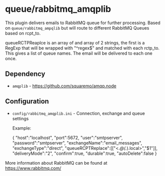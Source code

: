 queue/rabbitmq\_amqplib
======================

This plugin delivers emails to RabbitMQ queue for further processing. Based on `queue/rabbitmq_ampqlib` but will route to different RabbitMQ Queues based on rcpt\_to.

queueRCTPReaplce is an array of and array of 2 strings, the first is a RegExp that will be wrapped with "^regex$" and matched with each rctp\_to. This gives a list of queue names. The email will be delivered to each one once.

Dependency
----------
* `amqplib` - https://github.com/squaremo/amqp.node

Configuration
-------------

* `config/rabbitmq_amqplib.ini` - Connection, exchange and queue settings
    
    Example:

    {
        "host":"localhost",
        "port":5672,
        "user":"smtpserver",
        "password":"smtpserver",
        "exchangeName":"email_messages",
        "exchangeType":"direct",
        "queueRCPTReplace":[["<.*@(.*).local>","$1"]],
        "deliveryMode":"2",
        "confirm":true,
        "durable":true,
        "autoDelete":false
    }

    
 More information about RabbitMQ can be found at https://www.rabbitmq.com/
